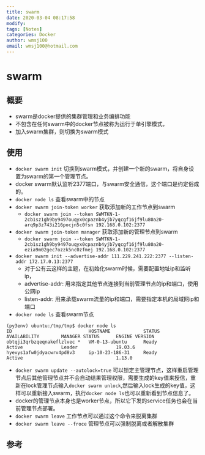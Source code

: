 ```yaml
---
title: swarm
date: 2020-03-04 08:17:58
modify: 
tags: [Notes]
categories: Docker
author: wmsj100
email: wmsj100@hotmail.com
---
```


# swarm

## 概要

- swarm是docker提供的集群管理和业务编排功能
- 不包含在任何swarm中的docker节点被称为运行于单引擎模式，
- 加入swarm集群，则切换为swarm模式

## 使用

- `docker swarm init` 切换到swarm模式，并创建一个新的swarm，将自身设置为swarm的第一个管理节点。
- docker swarm默认监听2377端口，与swarm安全通信，这个端口是约定俗成的。
- `docker node ls` 查看swarm中的节点
- `docker swarm join-token worker` 获取添加新的工作节点到swarm
	- `docker swarm join --token SWMTKN-1-2cb1sz1gh9by9497ouqyx0cpaznb4yjb7yqcgf16jf9lu80a20-arq9p3z743i216pocjn5c0fsn 192.168.0.102:2377`
- `docker swarm join-token manager` 获取添加新的管理节点到swarm
	- `docker swarm join --token SWMTKN-1-2cb1sz1gh9by9497ouqyx0cpaznb4yjb7yqcgf16jf9lu80a20-ezia9m02gec7ozzk5nc0zfmej 192.168.0.102:2377`
- `docker swarm init --advertise-addr 111.229.241.222:2377 --listen-addr 172.17.0.13:2377`
	- 对于公有云这样的主题，在初始化swarm时候，需要配置地址ip和监听ip，
	- advertise-addr: 用来指定其他节点连接到当前管理节点的ip和端口，使用公网ip
	- listen-addr: 用来承载swarm流量的ip和端口，需要指定本机的局域网ip和端口
- `docker node ls` 查看swarm节点
```
(py3env) ubuntu:/tmp/tmp$ docker node ls
ID                            HOSTNAME            STATUS              AVAILABILITY        MANAGER STATUS      ENGINE VERSION
obtqji3qrbzqeqnakeflzlvec *   VM-0-13-ubuntu      Ready               Active              Leader              19.03.6
hyevys1afw0jdyacwrv4pd8v3     ip-10-23-186-31     Ready               Active                                  1.13.0
```
- `docker swarm update --autolock=true` 可以锁定主管理节点，这样重启管理节点后其他管理节点并不会自动结果管理权限，需要生成的key值来授信，重新在lock管理节点输入`docker swarm unlock`,然后输入lock生成的key值，这样可以重新接入swarm，执行`docker node ls`也可以重新看到节点信息了。
- docker的管理节点本身也是worker节点，所以它下发的service任务也会在当前管理节点部署。
- `docker swarm leave` 工作节点可以通过这个命令来脱离集群
- `docker swarm leave --froce` 管理节点可以强制脱离或者解散集群

## 参考

